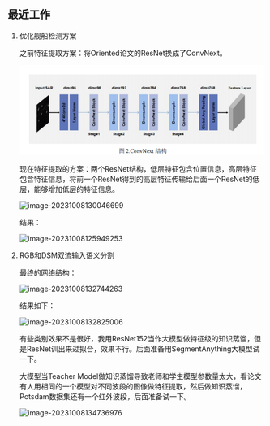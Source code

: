 ## 最近工作

1. 优化舰船检测方案

   之前特征提取方案：将Oriented论文的ResNet换成了ConvNext。

   ![image-20231008122339316](../images/10_9_1.png)

   现在特征提取的方案：两个ResNet结构，低层特征包含位置信息，高层特征包含特征信息，将前一个ResNet得到的高层特征传输给后面一个ResNet的低层，能够增加低层的特征信息。

   ![image-20231008130046699](C:\Users\wychencc\AppData\Roaming\Typora\typora-user-images\image-20231008130046699.png)

   结果：

   ![image-20231008125949253](C:\Users\wychencc\AppData\Roaming\Typora\typora-user-images\image-20231008125949253.png)

2. RGB和DSM双流输入语义分割

   最终的网络结构：

   ![image-20231008132744263](C:\Users\wychencc\AppData\Roaming\Typora\typora-user-images\image-20231008132744263.png)

   结果如下：

   ![image-20231008132825006](C:\Users\wychencc\AppData\Roaming\Typora\typora-user-images\image-20231008132825006.png)

   有些类别效果不是很好，我用ResNet152当作大模型做特征级的知识蒸馏，但是ResNet训出来过拟合，效果不行。后面准备用SegmentAnything大模型试一下。

   大模型当Teacher Model做知识蒸馏导致老师和学生模型参数量太大，看论文有人用相同的一个模型对不同波段的图像做特征提取，然后做知识蒸馏，Potsdam数据集还有一个红外波段，后面准备试一下。

   ![image-20231008134736976](C:\Users\wychencc\AppData\Roaming\Typora\typora-user-images\image-20231008134736976.png)

   
